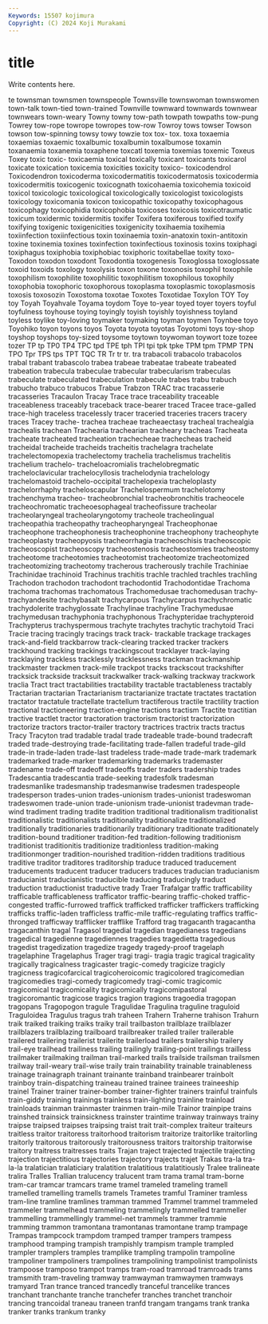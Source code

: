 ```yaml
---
Keywords: 15507 kojimura
Copyright: (C) 2024 Koji Murakami
---
```


# title

Write contents here.



te townsman townsmen townspeople Townsville townswoman townswomen
town-talk town-tied town-trained Townville townward townwards townwear townwears town-weary Towny
towny tow-path towpath towpaths tow-pung Towrey tow-rope towrope towropes tow-row
Towroy tows towser Towson towson tow-spinning towsy towy towzie tox
tox- tox. toxa toxaemia toxaemias toxaemic toxalbumic toxalbumin toxalbumose toxamin
toxanaemia toxanemia toxaphene toxcatl toxemia toxemias toxemic Toxeus Toxey toxic
toxic- toxicaemia toxical toxically toxicant toxicants toxicarol toxicate toxication toxicemia
toxicities toxicity toxico- toxicodendrol Toxicodendron toxicoderma toxicodermatitis toxicodermatosis toxicodermia toxicodermitis
toxicogenic toxicognath toxicohaemia toxicohemia toxicoid toxicol toxicologic toxicological toxicologically toxicologist
toxicologists toxicology toxicomania toxicon toxicopathic toxicopathy toxicophagous toxicophagy toxicophidia toxicophobia
toxicoses toxicosis toxicotraumatic toxicum toxidermic toxidermitis toxifer Toxifera toxiferous toxified
toxify toxifying toxigenic toxigenicities toxigenicity toxihaemia toxihemia toxiinfection toxiinfectious toxin
toxinaemia toxin-anatoxin toxin-antitoxin toxine toxinemia toxines toxinfection toxinfectious toxinosis toxins
toxiphagi toxiphagus toxiphobia toxiphobiac toxiphoric toxitabellae toxity toxo- Toxodon toxodon
toxodont Toxodontia toxogenesis Toxoglossa toxoglossate toxoid toxoids toxology toxolysis toxon
toxone toxonosis toxophil toxophile toxophilism toxophilite toxophilitic toxophilitism toxophilous toxophily
toxophobia toxophoric toxophorous toxoplasma toxoplasmic toxoplasmosis toxosis toxosozin Toxostoma toxotae
Toxotes Toxotidae Toxylon TOY Toy toy Toyah Toyahvale Toyama toydom
Toye to-year toyed toyer toyers toyful toyfulness toyhouse toying toyingly
toyish toyishly toyishness toyland toyless toylike toy-loving toymaker toymaking toyman
toymen Toynbee toyo Toyohiko toyon toyons toyos Toyota toyota toyotas
Toyotomi toys toy-shop toyshop toyshops toy-sized toysome toytown toywoman toywort
toze tozee tozer TP tp TP0 TP4 TPC tpd TPE
tph TPI tpi tpk tpke TPM tpm TPMP TPN TPO
Tpr TPS tps TPT TQC TR Tr tr tr. tra
trabacoli trabacolo trabacolos trabal trabant trabascolo trabea trabeae trabeatae trabeate
trabeated trabeation trabecula trabeculae trabecular trabecularism trabeculas trabeculate trabeculated trabeculation
trabecule trabes trabu trabuch trabucho trabuco trabucos Trabue Trabzon TRAC
trac tracasserie tracasseries Tracaulon Tracay Trace trace traceability traceable traceableness
traceably traceback trace-bearer traced Tracee trace-galled trace-high traceless tracelessly tracer
traceried traceries tracers tracery traces Tracey trache- trachea tracheae tracheaectasy
tracheal trachealgia trachealis trachean Trachearia trachearian tracheary tracheas Tracheata tracheate
tracheated tracheation trachecheae trachecheas tracheid tracheidal tracheide tracheids tracheitis trachelagra
trachelate trachelectomopexia trachelectomy trachelia trachelismus trachelitis trachelium trachelo- tracheloacromialis trachelobregmatic
tracheloclavicular trachelocyllosis trachelodynia trachelology trachelomastoid trachelo-occipital trachelopexia tracheloplasty trachelorrhaphy tracheloscapular
Trachelospermum trachelotomy trachenchyma tracheo- tracheobronchial tracheobronchitis tracheocele tracheochromatic tracheoesophageal tracheofissure
tracheolar tracheolaryngeal tracheolaryngotomy tracheole tracheolingual tracheopathia tracheopathy tracheopharyngeal Tracheophonae tracheophone
tracheophonesis tracheophonine tracheophony tracheophyte tracheoplasty tracheopyosis tracheorrhagia tracheoschisis tracheoscopic tracheoscopist
tracheoscopy tracheostenosis tracheostomies tracheostomy tracheotome tracheotomies tracheotomist tracheotomize tracheotomized tracheotomizing
tracheotomy tracherous tracherously trachile Trachiniae Trachinidae trachinoid Trachinus trachitis trachle
trachled trachles trachling Trachodon trachodon trachodont trachodontid Trachodontidae Trachoma trachoma
trachomas trachomatous Trachomedusae trachomedusan trachy- trachyandesite trachybasalt trachycarpous Trachycarpus trachychromatic
trachydolerite trachyglossate Trachylinae trachyline Trachymedusae trachymedusan trachyphonia trachyphonous Trachypteridae trachypteroid
Trachypterus trachyspermous trachyte trachytes trachytic trachytoid Traci Tracie tracing tracingly
tracings track track- trackable trackage trackages track-and-field trackbarrow track-clearing tracked
tracker trackers trackhound tracking trackings trackingscout tracklayer track-laying tracklaying trackless
tracklessly tracklessness trackman trackmanship trackmaster trackmen track-mile trackpot tracks trackscout
trackshifter tracksick trackside tracksuit trackwalker track-walking trackway trackwork traclia Tract
tract tractabilities tractability tractable tractableness tractably Tractarian tractarian Tractarianism tractarianize
tractate tractates tractation tractator tractatule tractellate tractellum tractiferous tractile tractility
traction tractional tractioneering traction-engine tractions tractism Tractite tractitian tractive tractlet
tractor tractoration tractorism tractorist tractorization tractorize tractors tractor-trailer tractory tractrices
tractrix tracts tractus Tracy Tracyton trad tradable tradal trade tradeable
trade-bound tradecraft traded trade-destroying trade-facilitating trade-fallen tradeful trade-gild trade-in trade-laden
trade-last tradeless trade-made trade-mark trademark trademarked trade-marker trademarking trademarks trademaster
tradename trade-off tradeoff tradeoffs trader traders tradership trades Tradescantia tradescantia
trade-seeking tradesfolk tradesman tradesmanlike tradesmanship tradesmanwise tradesmen tradespeople tradesperson trades-union
trades-unionism trades-unionist tradeswoman tradeswomen trade-union trade-unionism trade-unionist tradevman trade-wind tradiment
trading tradite tradition traditional traditionalism traditionalist traditionalistic traditionalists traditionality traditionalize
traditionalized traditionally traditionaries traditionarily traditionary traditionate traditionately tradition-bound traditioner tradition-fed
tradition-following traditionism traditionist traditionitis traditionize traditionless tradition-making traditionmonger tradition-nourished tradition-ridden
traditions traditious traditive traditor traditores traditorship traduce traduced traducement traducements
traducent traducer traducers traduces traducian traducianism traducianist traducianistic traducible traducing
traducingly traduct traduction traductionist traductive trady Traer Trafalgar traffic trafficability
trafficable trafficableness trafficator traffic-bearing traffic-choked traffic-congested traffic-furrowed traffick trafficked trafficker
traffickers trafficking trafficks traffic-laden trafficless traffic-mile traffic-regulating traffics traffic-thronged trafficway
trafflicker trafflike Trafford trag tragacanth tragacantha tragacanthin tragal Tragasol tragedial
tragedian tragedianess tragedians tragedical tragedienne tragediennes tragedies tragedietta tragedious tragedist
tragedization tragedize tragedy tragedy-proof tragelaph tragelaphine Tragelaphus Trager tragi tragi-
tragia tragic tragical tragicality tragically tragicalness tragicaster tragic-comedy tragicize tragicly
tragicness tragicofarcical tragicoheroicomic tragicolored tragicomedian tragicomedies tragi-comedy tragicomedy tragi-comic tragicomic
tragicomical tragicomicality tragicomically tragicomipastoral tragicoromantic tragicose tragics tragion tragions tragoedia
tragopan tragopans Tragopogon tragule Tragulidae Tragulina traguline traguloid Traguloidea Tragulus
tragus trah traheen Trahern Traherne trahison Trahurn traik traiked traiking
traiks traiky trail trailbaston trailblaze trailblazer trailblazers trailblazing trailboard trailbreaker
trailed trailer trailerable trailered trailering trailerist trailerite trailerload trailers trailership
trailery trail-eye trailhead trailiness trailing trailingly trailing-point trailings trailless trailmaker
trailmaking trailman trail-marked trails trailside trailsman trailsmen trailway trail-weary trail-wise
traily train trainability trainable trainableness trainage trainagraph trainant trainante trainband
trainbearer trainbolt trainboy train-dispatching traineau trained trainee trainees traineeship trainel
Trainer trainer trainer-bomber trainer-fighter trainers trainful trainfuls train-giddy training trainings
trainless train-lighting trainline trainload trainloads trainman trainmaster trainmen train-mile Trainor
trainpipe trains trainshed trainsick trainsickness trainster traintime trainway trainways trainy
traipse traipsed traipses traipsing traist trait trait-complex traiteur traiteurs traitless
traitor traitoress traitorhood traitorism traitorize traitorlike traitorling traitorly traitorous traitorously
traitorousness traitors traitorship traitorwise traitory traitress traitresses traits Trajan traject
trajected trajectile trajecting trajection trajectitious trajectories trajectory trajects trajet Trakas
tra-la tra-la-la tralatician tralaticiary tralatition tralatitious tralatitiously Tralee tralineate tralira
Tralles Trallian tralucency tralucent tram trama tramal tram-borne tram-car tramcar
tramcars trame tramel trameled trameling tramell tramelled tramelling tramells tramels
Trametes tramful Traminer tramless tram-line tramline tramlines tramman trammed Trammel
trammel trammeled trammeler trammelhead trammeling trammelingly trammelled trammeller trammelling trammellingly
trammel-net trammels trammer trammie tramming trammon tramontana tramontanas tramontane tramp
trampage Trampas trampcock trampdom tramped tramper trampers trampess tramphood tramping
trampish trampishly trampism trample trampled trampler tramplers tramples tramplike trampling
trampolin trampoline trampoliner trampoliners trampolines trampolining trampolinist trampolinists trampoose tramposo
trampot tramps tram-road tramroad tramroads trams tramsmith tram-traveling tramway tramwayman
tramwaymen tramways tramyard Tran trance tranced trancedly tranceful trancelike trances
tranchant tranchante tranche tranchefer tranches tranchet tranchoir trancing trancoidal traneau
traneen tranfd trangam trangams trank tranka tranker tranks trankum tranky
